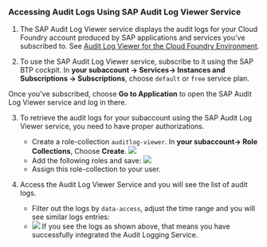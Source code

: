 ### Accessing Audit Logs Using SAP Audit Log Viewer Service

1. The SAP Audit Log Viewer service displays the audit logs for your Cloud Foundry account produced by SAP applications and services you’ve subscribed to.
   See [Audit Log Viewer for the Cloud Foundry Environment](https://help.sap.com/docs/btp/sap-business-technology-platform/audit-log-viewer-for-cloud-foundry-environment).

2. To use the SAP Audit Log Viewer service, subscribe to it using the SAP BTP cockpit.
   In **your subaccount -> Services-> Instances and Subscriptions -> Subscriptions**, choose `default` or `free` service plan.<br/>
   
 Once you've subscribed, choose **Go to Application** to open the SAP Audit Log Viewer service and log in there.

3. To retrieve the audit logs for your subaccount using the SAP Audit Log Viewer service, you need to have proper authorizations.
    - Create a role-collection `auditlog-viewer`. In **your subaccount-> Role Collections**, Choose **Create**.
      ![](./images/auditlog-rolecollection.png)
    - Add the following roles and save:
      ![](./images/auditlog-roles.png)
    - Assign this role-collection to your user.
      
4. Access the Audit Log Viewer Service and you will see the list of audit logs.
    - Filter out the logs by `data-access`, adjust the time range and you will see similar logs entries:
    - ![](./images/auditlog-viewer.png)
    If you see the logs as shown above, that means you have successfully integrated the Audit Logging Service.
